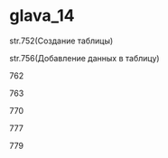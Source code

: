 # glava_14

str.752(Создание таблицы)

str.756(Добавление данных в таблицу)

762

763

770

777

779

